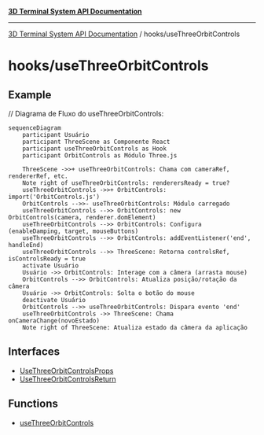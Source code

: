 [**3D Terminal System API Documentation**](../../README.md)

***

[3D Terminal System API Documentation](../../README.md) / hooks/useThreeOrbitControls

# hooks/useThreeOrbitControls

## Example

// Diagrama de Fluxo do useThreeOrbitControls:
```mermaid
sequenceDiagram
    participant Usuário
    participant ThreeScene as Componente React
    participant useThreeOrbitControls as Hook
    participant OrbitControls as Módulo Three.js

    ThreeScene ->>+ useThreeOrbitControls: Chama com cameraRef, rendererRef, etc.
    Note right of useThreeOrbitControls: renderersReady = true?
    useThreeOrbitControls ->>+ OrbitControls: import('OrbitControls.js')
    OrbitControls -->>- useThreeOrbitControls: Módulo carregado
    useThreeOrbitControls -->> OrbitControls: new OrbitControls(camera, renderer.domElement)
    useThreeOrbitControls -->> OrbitControls: Configura (enableDamping, target, mouseButtons)
    useThreeOrbitControls -->> OrbitControls: addEventListener('end', handleEnd)
    useThreeOrbitControls -->> ThreeScene: Retorna controlsRef, isControlsReady = true
    activate Usuário
    Usuário ->> OrbitControls: Interage com a câmera (arrasta mouse)
    OrbitControls -->> OrbitControls: Atualiza posição/rotação da câmera
    Usuário ->> OrbitControls: Solta o botão do mouse
    deactivate Usuário
    OrbitControls -->> useThreeOrbitControls: Dispara evento 'end'
    useThreeOrbitControls ->> ThreeScene: Chama onCameraChange(novoEstado)
    Note right of ThreeScene: Atualiza estado da câmera da aplicação
```

## Interfaces

- [UseThreeOrbitControlsProps](interfaces/UseThreeOrbitControlsProps.md)
- [UseThreeOrbitControlsReturn](interfaces/UseThreeOrbitControlsReturn.md)

## Functions

- [useThreeOrbitControls](functions/useThreeOrbitControls.md)
